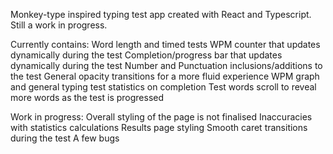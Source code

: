 Monkey-type inspired typing test app created with React and Typescript. Still a work in progress.

Currently contains:
  Word length and timed tests
  WPM counter that updates dynamically during the test
  Completion/progress bar that updates dynamically during the test
  Number and Punctuation inclusions/additions to the test
  General opacity transitions for a more fluid experience
  WPM graph and general typing test statistics on completion
  Test words scroll to reveal more words as the test is progressed

Work in progress:
  Overall styling of the page is not finalised
  Inaccuracies with statistics calculations
  Results page styling
  Smooth caret transitions during the test
  A few bugs 
  


